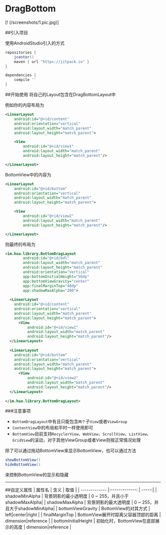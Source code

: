 # DragBottom

[! (/screenshots/1.pic.jpg)]


##引入项目

使用AndroidStudio引入的方式
```groovy
repositories {
    jcenter()
    maven { url "https://jitpack.io" }
}

dependencies {
    compile ''
}
```

##开始使用
将自己的Layout包含在DragBottomLayout中

例如你的内容布局为
```xml
<LinearLayout
	android:id="@+id/content"
	android:orientation="vertical"
	android:layout_width="match_parent"
	android:layout_height="match_parent">

	<View
		android:id="@+id/view1"
		android:layout_width="match_parent"
		android:layout_height="match_parent"/>

</LinearLayout>
```
BottomView中的内容为
```xml
<LinearLayout
	android:id="@+id/bottom"
	android:orientation="vertical"
	android:layout_width="match_parent"
	android:layout_height="match_parent">

	<View
		android:id="@+id/view2"
		android:layout_width="match_parent"
		android:layout_height="match_parent"/>

</LinearLayout>
```

则最终的布局为
```xml
<im.hua.library.BottomDragLayout
        android:id="@+id/bdl"
        android:layout_width="match_parent"
        android:layout_height="match_parent"
        android:orientation="vertical"
        app:bottomInitialHeight="56dp"
        app:bottomViewGravity="center"
        app:finalMarginTop="48dp"
        app:shadowMaxAlpha="200">
        
  <LinearLayout
	android:id="@+id/content"
	android:orientation="vertical"
	android:layout_width="match_parent"
	android:layout_height="match_parent">
	  <View
		  android:id="@+id/view1"
		  android:layout_width="match_parent"
		  android:layout_height="match_parent"/>
  </LinearLayout>
  
  <LinearLayout
	android:id="@+id/bottom"
	android:orientation="vertical"
	android:layout_width="match_parent"
	android:layout_height="match_parent">
	  <View
		  android:id="@+id/view2"
		  android:layout_width="match_parent"
		  android:layout_height="match_parent"/>
  </LinearLayout>
  
</im.hua.library.BottomDragLayout>
```
###注意事项
- `BottomDragLayout`中有且只能包含`两个`子`View`或者`ViewGroup`
- `ContentView`中的布局和平时一样使用即可
- `BottomView`目前支持`RecyclerView`、`WebView`、`ScrollView`、`ListView`、`GridView`的滚动，对于其他ViewGroup或者View则按正常情况处理

除了可以通过拖动BottomView来显示BottomView，也可以通过方法
```java
showBottomView()
hideBottomView()
```
来控制BottomView的显示和隐藏

---

##自定义属性
| 属性名              | 含义                  | 取值  |
| -------------       |:-------------:        | -----:|
| shadowMinAlpha      | 背景阴影的最小透明度  | 0 ~ 255，并且小于shadowMaxAlpha|
| shadowMaxAlpha      | 背景阴影的最大透明度  | 0 ~ 255，并且大于shadowMinAlpha|
| bottomViewGravity   | BottomView的对其方式  | left|center|right |
| finalMarginTop      | BottomView展开时距离父容器顶部的距离              |    dimension|reference |
| bottomInitialHeight | 初始化时，BottomView在底部展示的高度              |    dimension|reference |

